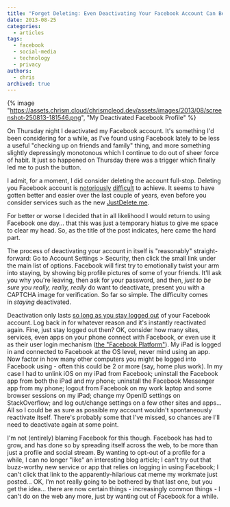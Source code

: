 ```yaml
---
title: "Forget Deleting: Even Deactivating Your Facebook Account Can Be Difficult"
date: 2013-08-25
categories:
  - articles
tags:
  - facebook
  - social-media
  - technology
  - privacy
authors:
  - chris
archived: true
---
```


{% image "https://assets.chrism.cloud/chrismcleod.dev/assets/images/2013/08/screenshot-250813-181546.png", "My Deactivated Facebook Profile" %}

On Thursday night I deactivated my Facebook account. It's something I'd been considering for a while, as I've found using Facebook lately to be less a useful "checking up on friends and family" thing, and more something slightly depressingly monotonous which I continue to do out of sheer force of habit. It just so happened on Thursday there was a trigger which finally led me to push the button.

I admit, for a moment, I did consider deleting the account full-stop. Deleting you Facebook account is [notoriously](http://www.nytimes.com/2008/02/11/business/worldbusiness/11iht-11facebook.9919316.html?_r=0) [difficult](http://newsfeed.time.com/2010/05/14/why-is-it-so-hard-to-delete-your-facebook-account/) to achieve. It seems to have gotten better and easier over the last couple of years, even before you consider services such as the new [JustDelete.me](http://justdelete.me/).

For better or worse I decided that in all likelihood I would return to using Facebook one day... that this was just a temporary hiatus to give me space to clear my head. So, as the title of the post indicates, here came the hard part.

The process of deactivating your account in itself is "reasonably" straight-forward: Go to Account Settings > Security, then click the small link under the main list of options. Facebook will first try to emotionally twist your arm into staying, by showing big profile pictures of some of your friends. It'll ask you why you're leaving, then ask for your password, and then, *just to be sure you really, really, really* do want to deactivate, present you with a CAPTCHA image for verification. So far so simple. The difficulty comes in *staying* deactivated.

Deactivation only lasts [so long as you stay logged out](http://techcrunch.com/2010/06/11/calacanis-facebook-profile/) of your Facebook account. Log back in for whatever reason and it's instantly reactivated again. Fine, just stay logged out then? OK, consider how many sites, services, even apps on your phone connect with Facebook, or even use it as their user login mechanism ([the "Facebook Platform"](http://en.wikipedia.org/wiki/Facebook_Platform)). My iPad is logged in and connected to Facebook at the OS level, never mind using an app. Now factor in how many other computers you might be logged into Facebook using - often this could be 2 or more (say, home plus work). In my case I had to unlink iOS on my iPad from Facebook; uninstall the Facebook app from both the iPad and my phone; uninstall the Facebook Messenger app from my phone; logout from Facebook on my work laptop and some browser sessions on my iPad; change my OpenID settings on StackOverflow; and log out/change settings on a few other sites and apps... All so I could be as sure as possible my account wouldn't spontaneously reactivate itself. There's probably some that I've missed, so chances are I'll need to deactivate again at some point.

I'm not (entirely) blaming Facebook for this though. Facebook has had to grow, and has done so by spreading itself across the web, to be more than just a profile and social stream. By wanting to opt-out of a profile for a while, I can no longer "like" an interesting blog article; I can't try out that buzz-worthy new service or app that relies on logging in using Facebook; I can't click that link to the apparently-hilarious cat meme my workmate just posted... OK, I'm not really going to be bothered by that last one, but you get the idea... there are now certain things - increasingly common things - I can't do on the web any more, just by wanting out of Facebook for a while.
